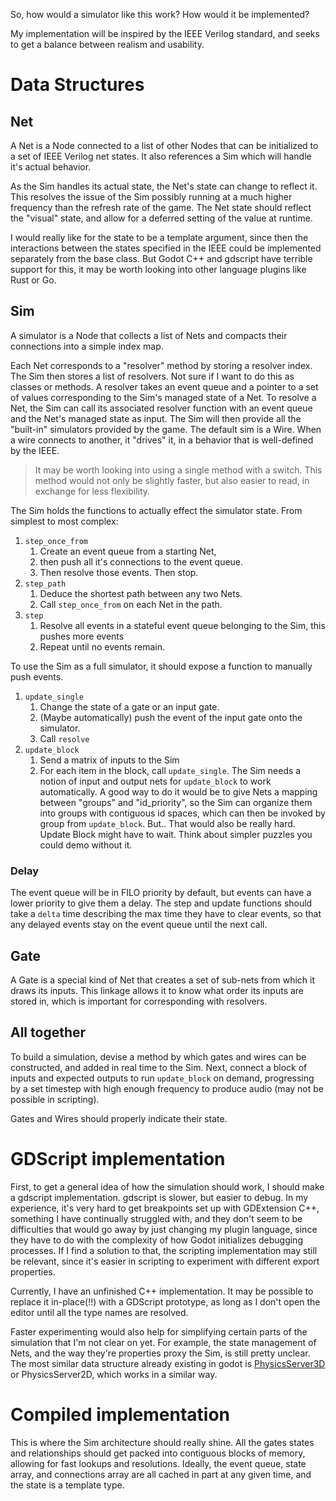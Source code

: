 So, how would a simulator like this work? How would it be implemented?

My implementation will be inspired by the IEEE Verilog standard, and seeks to get a balance between realism and usability. 

# Data Structures
## Net
A Net is a Node connected to a list of other Nodes that can be initialized to a set of IEEE Verilog net states. It also references a Sim which will handle it's actual behavior.

As the Sim handles its actual state, the Net's state can change to reflect it. This resolves the issue of the Sim possibly running at a much higher frequency than the refresh rate of the game. The Net state should reflect the "visual" state, and allow for a deferred setting of the value at runtime.

I would really like for the state to be a template argument, since then the interactions between the states specified in the IEEE could be implemented separately from the base class. But Godot C++ and gdscript have terrible support for this, it may be worth looking into other language plugins like Rust or Go.
## Sim
A simulator is a Node that collects a list of Nets and compacts their connections into a simple index map.

Each Net corresponds to a "resolver" method by storing a resolver index. The Sim then stores a list of resolvers. Not sure if I want to do this as classes or methods. A resolver takes an event queue and a pointer to a set of values corresponding to the Sim's managed state of a Net. To resolve a Net, the Sim can call its associated resolver function with an event queue and the Net's managed state as input. The Sim will then provide all the "built-in" simulators provided by the game. The default sim is a Wire. When a wire connects to another, it "drives" it, in a behavior that is well-defined by the IEEE. 
 > It may be worth looking into using a single method with a switch. This method would not only be slightly faster, but also easier to read, in exchange for less flexibility. 

The Sim holds the functions to actually effect the simulator state. From simplest to most complex:
1. `step_once_from`
	1. Create an event queue from a starting Net, 
	2. then push all it's connections to the event queue. 
	3. Then resolve those events. Then stop.
2. `step_path`
	1. Deduce the shortest path between any two Nets.
	2. Call `step_once_from` on each Net in the path.
3. `step`
	1. Resolve all events in a stateful event queue belonging to the Sim, this pushes more events
	2. Repeat until no events remain.

To use the Sim as a full simulator, it should expose a function to manually push events. 
1. `update_single`
	1. Change the state of a gate or an input gate.
	2. (Maybe automatically) push the event of the input gate onto the simulator.
	3. Call `resolve`
2. `update_block`
	1. Send a matrix of inputs to the Sim
	2. For each item in the block, call `update_single`.
The Sim needs a notion of input and output nets for `update_block` to work automatically. A good way to do it would be to give Nets a mapping between "groups" and "id_priority", so the Sim can organize them into groups with contiguous id spaces, which can then be invoked by group from `update_block`. But.. That would also be really hard. Update Block might have to wait. Think about simpler puzzles you could demo without it.
### Delay
The event queue will be in FILO priority by default, but events can have a lower priority to give them a delay. The step and update functions should take a `delta` time describing the max time they have to clear events, so that any delayed events stay on the event queue until the next call.
## Gate
A Gate is a special kind of Net that creates a set of sub-nets from which it draws its inputs. This linkage allows it to know what order its inputs are stored in, which is important for corresponding with resolvers.
## All together
To build a simulation, devise a method by which gates and wires can be constructed, and added in real time to the Sim. Next, connect a block of inputs and expected outputs to run `update_block` on demand, progressing by a set timestep with high enough frequency to produce audio (may not be possible in scripting). 

Gates and Wires should properly indicate their state.
# GDScript implementation
First, to get a general idea of how the simulation should work, I should make a gdscript implementation. gdscript is slower, but easier to debug. In my experience, it's very hard to get breakpoints set up with GDExtension C++, something I have continually struggled with, and they don't seem to be difficulties that would go away by just changing my plugin language, since they have to do with the complexity of how Godot initializes debugging processes. If I find a solution to that, the scripting implementation may still be relevant, since it's easier in scripting to experiment with different export properties. 

Currently, I have an unfinished C++ implementation. It may be possible to replace it in-place(!!) with a GDScript prototype, as long as I don't open the editor until all the type names are resolved.

Faster experimenting would also help for simplifying certain parts of the simulation that I'm not clear on yet. For example, the state management of Nets, and the way they're properties proxy the Sim, is still pretty unclear. The most similar data structure already existing in godot is [PhysicsServer3D](https://docs.godotengine.org/en/stable/classes/class_physicsserver3d.html) or PhysicsServer2D, which works in a similar way.
# Compiled implementation
This is where the Sim architecture should really shine. All the gates states and relationships should get packed into contiguous blocks of memory, allowing for fast lookups and resolutions. Ideally, the event queue, state array, and connections array are all cached in part at any given time, and the state is a template type.